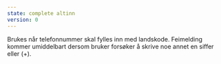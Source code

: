 ```yaml
---
state: complete altinn
version: 0
---
```

Brukes når telefonnummer skal fylles inn med landskode. Feimelding kommer umiddelbart dersom bruker forsøker å skrive noe annet en siffer eller (+).